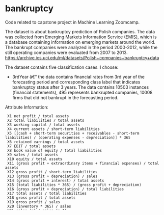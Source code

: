 # bankruptcy

Code related to capstone project in Machine Learning Zoomcamp.

The dataset is about bankruptcy prediction of Polish companies. The data was collected from Emerging Markets Information Service (EMIS), which is a database containing information on emerging markets around the world. The bankrupt companies were analyzed in the period 2000-2012, while the still operating companies were evaluated from 2007 to 2013.
https://archive.ics.uci.edu/ml/datasets/Polish+companies+bankruptcy+data

The dataset contains five classification cases. I choose:
- 3rdYear â€“ the data contains financial rates from 3rd year of the forecasting period and corresponding class label that indicates bankruptcy status after 3 years. The data contains 10503 instances (financial statements), 495 represents bankrupted companies, 10008 firms that did not bankrupt in the forecasting period.


Attribute Information:

     X1 net profit / total assets
     X2 total liabilities / total assets
     X3 working capital / total assets
     X4 current assets / short-term liabilities
     X5 [(cash + short-term securities + receivables - short-term liabilities) / (operating expenses - depreciation)] * 365
     X6 retained earnings / total assets
     X7 EBIT / total assets
     X8 book value of equity / total liabilities
     X9 sales / total assets
     X10 equity / total assets
     X11 (gross profit + extraordinary items + financial expenses) / total assets
     X12 gross profit / short-term liabilities
     X13 (gross profit + depreciation) / sales
     X14 (gross profit + interest) / total assets
     X15 (total liabilities * 365) / (gross profit + depreciation)
     X16 (gross profit + depreciation) / total liabilities
     X17 total assets / total liabilities
     X18 gross profit / total assets
     X19 gross profit / sales
     X20 (inventory * 365) / sales
     X21 sales (n) / sales (n-1)
     X22 profit on operating activities / total assets
     X23 net profit / sales
     X24 gross profit (in 3 years) / total assets
     X25 (equity - share capital) / total assets
     X26 (net profit + depreciation) / total liabilities
     X27 profit on operating activities / financial expenses
     X28 working capital / fixed assets
     X29 logarithm of total assets
     X30 (total liabilities - cash) / sales
     X31 (gross profit + interest) / sales
     X32 (current liabilities * 365) / cost of products sold
     X33 operating expenses / short-term liabilities
     X34 operating expenses / total liabilities
     X35 profit on sales / total assets
     X36 total sales / total assets
     X37 (current assets - inventories) / long-term liabilities
     X38 constant capital / total assets
     X39 profit on sales / sales
     X40 (current assets - inventory - receivables) / short-term liabilities
     X41 total liabilities / ((profit on operating activities + depreciation) * (12/365))
     X42 profit on operating activities / sales
     X43 rotation receivables + inventory turnover in days
     X44 (receivables * 365) / sales
     X45 net profit / inventory
     X46 (current assets - inventory) / short-term liabilities
     X47 (inventory * 365) / cost of products sold
     X48 EBITDA (profit on operating activities - depreciation) / total assets
     X49 EBITDA (profit on operating activities - depreciation) / sales
     X50 current assets / total liabilities
     X51 short-term liabilities / total assets
     X52 (short-term liabilities * 365) / cost of products sold)
     X53 equity / fixed assets
     X54 constant capital / fixed assets
     X55 working capital
     X56 (sales - cost of products sold) / sales
     X57 (current assets - inventory - short-term liabilities) / (sales - gross profit - depreciation)
     X58 total costs /total sales
     X59 long-term liabilities / equity
     X60 sales / inventory
     X61 sales / receivables
     X62 (short-term liabilities *365) / sales
     X63 sales / short-term liabilities
     X64 sales / fixed assets

### The classification goal is to predict if there is the increased default risk.




Repo contains:

     readme.md
     notebook.ipynb
     script train.py
     script predict.py
     pipenv, pipenv.lock


Instructions (if you have pipenv, docker, awsb installed (as you are in progress in zoomcamp-course I think you have :) ) please skip installation procedure. At first copy all files to your directory. Next steps:

install pipenv

     pip install pipenv
Within the directory which contains files: pipenv, pipenv.lock

     pipenv install 
Run virtual environment shell

     pipenv shell 
Then you can deploy the model with flask, using gunicorn

     gunicorn --bind 0.0.0.0:9696 predict:app
Dockerfile

Instalation - debian (I didn't test it in Windows):

Install docker

    sudo apt-get install docker.io
If service is not running:

    sudo service docker start
Build docker file:

    sudo docker build -t mterm_project .
Run the file:

     sudo docker run -it --rm -p 9696:9696 mterm_project:latest
You can test if it works using described below file

depo_client_score.py

Test the model using depo_client_score.py:

        python depo_client_score.py
depo_client_score_ebs.py

As the model is also availablea on AWS Elastic Beanstalk you can test it using depo_client_score_ebs.py. The file contains url address. I deployed model according to below listed code:

        eb init -p docker -r eu-central-1 mterm_project
Deploy model it locally (for testeng):

        eb local run --port 9696
Deploy in AWS Elasticbeanstalk:

        eb create mterm-project-env
csv file with data - bank-additional-full.csv

Attribute Information:

